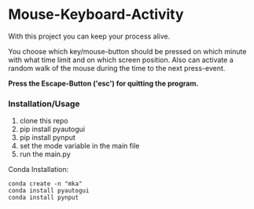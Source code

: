 # Mouse-Keyboard-Activity

With this project you can keep your process alive.

You choose which key/mouse-button should be pressed on which minute with what time limit and on which screen position. Also can activate a random walk of the mouse during the time to the next press-event.

**Press the Escape-Button ('esc') for quitting the program.**



### Installation/Usage

1. clone this repo
2. pip install pyautogui
3. pip install pynput
4. set the mode variable in the main file
5. run the main.py

Conda Installation:
```terminal
conda create -n "mka"
conda install pyautogui
conda install pynput
```



